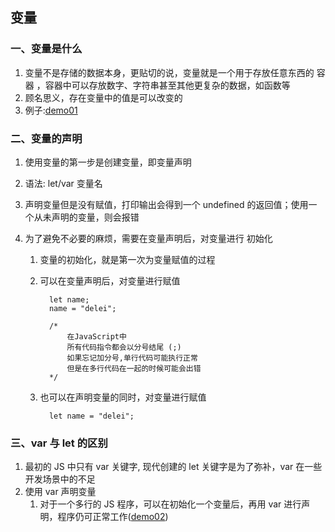 ## 变量

### 一、变量是什么

1. 变量不是存储的数据本身，更贴切的说，变量就是一个用于存放任意东西的 容器 ，容器中可以存放数字、字符串甚至其他更复杂的数据，如函数等
2. 顾名思义，存在变量中的值是可以改变的
3. 例子:[demo01](https://github.com/DeLei33534/JavaScript_Learning_Review/blob/master/First_steps/page04/demo01.html)

### 二、变量的声明

1. 使用变量的第一步是创建变量，即变量声明
2. 语法: let/var 变量名
3. 声明变量但是没有赋值，打印输出会得到一个 undefined 的返回值；使用一个从未声明的变量，则会报错
4. 为了避免不必要的麻烦，需要在变量声明后，对变量进行 初始化

   1. 变量的初始化，就是第一次为变量赋值的过程
   2. 可以在变量声明后，对变量进行赋值

      ```
        let name;
        name = "delei";

        /*
            在JavaScript中
            所有代码指令都会以分号结尾 (;)
            如果忘记加分号,单行代码可能执行正常
            但是在多行代码在一起的时候可能会出错
        */
      ```

   3. 也可以在声明变量的同时，对变量进行赋值
      ```
        let name = "delei";
      ```

### 三、var 与 let 的区别

1. 最初的 JS 中只有 var 关键字, 现代创建的 let 关键字是为了弥补，var 在一些开发场景中的不足
2. 使用 var 声明变量
   1. 对于一个多行的 JS 程序，可以在初始化一个变量后，再用 var 进行声明，程序仍可正常工作([demo02]())
